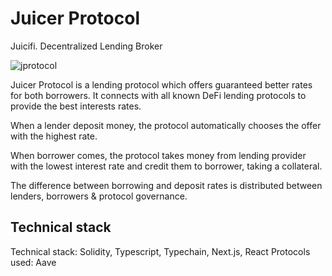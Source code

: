 # Juicer Protocol
Juicifi. Decentralized Lending Broker

![jprotocol](https://user-images.githubusercontent.com/26343374/96940728-2cfa6c00-14d9-11eb-8ab9-ecbe538fb276.jpeg)

Juicer Protocol is a lending protocol which offers guaranteed better rates for both borrowers. It connects with all known DeFi lending protocols to provide the best interests rates.

When a lender deposit money, the protocol automatically chooses the offer with the highest rate. 

When borrower comes, the protocol takes money from lending provider with the lowest interest rate and credit them to borrower, taking a collateral.

The difference between borrowing and deposit rates is distributed between lenders, borrowers & protocol governance.

## Technical stack

Technical stack: Solidity, Typescript, Typechain, Next.js, React
Protocols used: Aave

